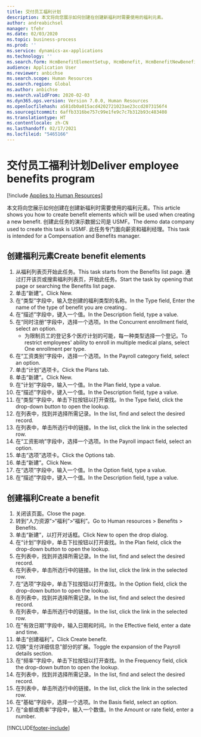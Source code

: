 ```yaml
---
title: 交付员工福利计划
description: 本文将向您展示如何创建在创建新福利时需要使用的福利元素。
author: andreabichsel
manager: tfehr
ms.date: 02/03/2020
ms.topic: business-process
ms.prod: ''
ms.service: dynamics-ax-applications
ms.technology: ''
ms.search.form: HcmBenefitElementSetup, HcmBenefit, HcmBenefitNewBenefit, HcmBenefitPlanLookup, BenefitWorkspace, HcmBenefitSummaryPart
audience: Application User
ms.reviewer: anbichse
ms.search.scope: Human Resources
ms.search.region: Global
ms.author: anbichse
ms.search.validFrom: 2020-02-03
ms.dyn365.ops.version: Version 7.0.0, Human Resources
ms.openlocfilehash: a581db0a015acd4202721023ae23ccd2073156f4
ms.sourcegitcommit: 6affb3316be757c99e1fe9c7c7b312b93c483408
ms.translationtype: HT
ms.contentlocale: zh-CN
ms.lasthandoff: 02/17/2021
ms.locfileid: "5465166"
---
```

# <a name="deliver-employee-benefits-program"></a><span data-ttu-id="d8be6-103">交付员工福利计划</span><span class="sxs-lookup"><span data-stu-id="d8be6-103">Deliver employee benefits program</span></span>

[!include [Applies to Human Resources](../includes/applies-to-hr.md)]

<span data-ttu-id="d8be6-104">本文将向您展示如何创建在创建新福利时需要使用的福利元素。</span><span class="sxs-lookup"><span data-stu-id="d8be6-104">This article shows you how to create benefit elements which will be used when creating a new benefit.</span></span> <span data-ttu-id="d8be6-105">创建此任务的演示数据公司是 USMF。</span><span class="sxs-lookup"><span data-stu-id="d8be6-105">The demo data company used to create this task is USMF.</span></span> <span data-ttu-id="d8be6-106">此任务专门面向薪资和福利经理。</span><span class="sxs-lookup"><span data-stu-id="d8be6-106">This task is intended for a Compensation and Benefits manager.</span></span>


## <a name="create-benefit-elements"></a><span data-ttu-id="d8be6-107">创建福利元素</span><span class="sxs-lookup"><span data-stu-id="d8be6-107">Create benefit elements</span></span>
1. <span data-ttu-id="d8be6-108">从福利列表页开始此任务。</span><span class="sxs-lookup"><span data-stu-id="d8be6-108">This task starts from the Benefits list page.</span></span> <span data-ttu-id="d8be6-109">通过打开该页或搜索福利列表页，开始此任务。</span><span class="sxs-lookup"><span data-stu-id="d8be6-109">Start the task by opening that page or searching the Benefits list page.</span></span>
2. <span data-ttu-id="d8be6-110">单击“新建”。</span><span class="sxs-lookup"><span data-stu-id="d8be6-110">Click New.</span></span>
3. <span data-ttu-id="d8be6-111">在“类型”字段中，输入您创建的福利类型的名称。</span><span class="sxs-lookup"><span data-stu-id="d8be6-111">In the Type field, Enter the name of the type of benefit you are creating..</span></span>
4. <span data-ttu-id="d8be6-112">在“描述”字段中，键入一个值。</span><span class="sxs-lookup"><span data-stu-id="d8be6-112">In the Description field, type a value.</span></span>
5. <span data-ttu-id="d8be6-113">在“同时注册”字段中，选择一个选项。</span><span class="sxs-lookup"><span data-stu-id="d8be6-113">In the Concurrent enrollment field, select an option.</span></span>
    * <span data-ttu-id="d8be6-114">为限制员工的登记多个医疗计划的可能，每一种类型选择一个登记。</span><span class="sxs-lookup"><span data-stu-id="d8be6-114">To restrict employees' ability to enroll in multiple medical plans, select One enrollment per type.</span></span>  
6. <span data-ttu-id="d8be6-115">在“工资类别”字段中，选择一个选项。</span><span class="sxs-lookup"><span data-stu-id="d8be6-115">In the Payroll category field, select an option.</span></span>
7. <span data-ttu-id="d8be6-116">单击“计划”选项卡。</span><span class="sxs-lookup"><span data-stu-id="d8be6-116">Click the Plans tab.</span></span>
8. <span data-ttu-id="d8be6-117">单击“新建”。</span><span class="sxs-lookup"><span data-stu-id="d8be6-117">Click New.</span></span>
9. <span data-ttu-id="d8be6-118">在“计划”字段中，输入一个值。</span><span class="sxs-lookup"><span data-stu-id="d8be6-118">In the Plan field, type a value.</span></span>
10. <span data-ttu-id="d8be6-119">在“描述”字段中，键入一个值。</span><span class="sxs-lookup"><span data-stu-id="d8be6-119">In the Description field, type a value.</span></span>
11. <span data-ttu-id="d8be6-120">在“类型”字段中，单击下拉按钮以打开查找。</span><span class="sxs-lookup"><span data-stu-id="d8be6-120">In the Type field, click the drop-down button to open the lookup.</span></span>
12. <span data-ttu-id="d8be6-121">在列表中，找到并选择所需记录。</span><span class="sxs-lookup"><span data-stu-id="d8be6-121">In the list, find and select the desired record.</span></span>
13. <span data-ttu-id="d8be6-122">在列表中，单击所选行中的链接。</span><span class="sxs-lookup"><span data-stu-id="d8be6-122">In the list, click the link in the selected row.</span></span>
14. <span data-ttu-id="d8be6-123">在“工资影响”字段中，选择一个选项。</span><span class="sxs-lookup"><span data-stu-id="d8be6-123">In the Payroll impact field, select an option.</span></span>
15. <span data-ttu-id="d8be6-124">单击“选项”选项卡。</span><span class="sxs-lookup"><span data-stu-id="d8be6-124">Click the Options tab.</span></span>
16. <span data-ttu-id="d8be6-125">单击“新建”。</span><span class="sxs-lookup"><span data-stu-id="d8be6-125">Click New.</span></span>
17. <span data-ttu-id="d8be6-126">在“选项”字段中，输入一个值。</span><span class="sxs-lookup"><span data-stu-id="d8be6-126">In the Option field, type a value.</span></span>
18. <span data-ttu-id="d8be6-127">在“描述”字段中，键入一个值。</span><span class="sxs-lookup"><span data-stu-id="d8be6-127">In the Description field, type a value.</span></span>

## <a name="create-a-benefit"></a><span data-ttu-id="d8be6-128">创建福利</span><span class="sxs-lookup"><span data-stu-id="d8be6-128">Create a benefit</span></span>
1. <span data-ttu-id="d8be6-129">关闭该页面。</span><span class="sxs-lookup"><span data-stu-id="d8be6-129">Close the page.</span></span>
2. <span data-ttu-id="d8be6-130">转到“人力资源”>“福利”>“福利”。</span><span class="sxs-lookup"><span data-stu-id="d8be6-130">Go to Human resources > Benefits > Benefits.</span></span>
3. <span data-ttu-id="d8be6-131">单击“新建”，以打开对话框。</span><span class="sxs-lookup"><span data-stu-id="d8be6-131">Click New to open the drop dialog.</span></span>
4. <span data-ttu-id="d8be6-132">在“计划”字段中，单击下拉按钮以打开查找。</span><span class="sxs-lookup"><span data-stu-id="d8be6-132">In the Plan field, click the drop-down button to open the lookup.</span></span>
5. <span data-ttu-id="d8be6-133">在列表中，找到并选择所需记录。</span><span class="sxs-lookup"><span data-stu-id="d8be6-133">In the list, find and select the desired record.</span></span>
6. <span data-ttu-id="d8be6-134">在列表中，单击所选行中的链接。</span><span class="sxs-lookup"><span data-stu-id="d8be6-134">In the list, click the link in the selected row.</span></span>
7. <span data-ttu-id="d8be6-135">在“选项”字段中，单击下拉按钮以打开查找。</span><span class="sxs-lookup"><span data-stu-id="d8be6-135">In the Option field, click the drop-down button to open the lookup.</span></span>
8. <span data-ttu-id="d8be6-136">在列表中，找到并选择所需记录。</span><span class="sxs-lookup"><span data-stu-id="d8be6-136">In the list, find and select the desired record.</span></span>
9. <span data-ttu-id="d8be6-137">在列表中，单击所选行中的链接。</span><span class="sxs-lookup"><span data-stu-id="d8be6-137">In the list, click the link in the selected row.</span></span>
10. <span data-ttu-id="d8be6-138">在"有效日期"字段中，输入日期和时间。</span><span class="sxs-lookup"><span data-stu-id="d8be6-138">In the Effective field, enter a date and time.</span></span>
11. <span data-ttu-id="d8be6-139">单击“创建福利”。</span><span class="sxs-lookup"><span data-stu-id="d8be6-139">Click Create benefit.</span></span>
12. <span data-ttu-id="d8be6-140">切换“支付详细信息”部分的扩展。</span><span class="sxs-lookup"><span data-stu-id="d8be6-140">Toggle the expansion of the Payroll details section.</span></span>
13. <span data-ttu-id="d8be6-141">在“频率”字段中，单击下拉按钮以打开查找。</span><span class="sxs-lookup"><span data-stu-id="d8be6-141">In the Frequency field, click the drop-down button to open the lookup.</span></span>
14. <span data-ttu-id="d8be6-142">在列表中，找到并选择所需记录。</span><span class="sxs-lookup"><span data-stu-id="d8be6-142">In the list, find and select the desired record.</span></span>
15. <span data-ttu-id="d8be6-143">在列表中，单击所选行中的链接。</span><span class="sxs-lookup"><span data-stu-id="d8be6-143">In the list, click the link in the selected row.</span></span>
16. <span data-ttu-id="d8be6-144">在“基础”字段中，选择一个选项。</span><span class="sxs-lookup"><span data-stu-id="d8be6-144">In the Basis field, select an option.</span></span>
17. <span data-ttu-id="d8be6-145">在“金额或费率”字段中，输入一个数值。</span><span class="sxs-lookup"><span data-stu-id="d8be6-145">In the Amount or rate field, enter a number.</span></span>



[!INCLUDE[footer-include](../includes/footer-banner.md)]